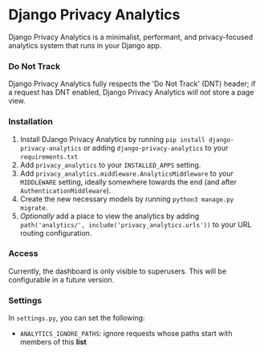 # Django Privacy Analytics

Django Privacy Analytics is a minimalist, performant, and privacy-focused analytics system that runs in your Django app.

### Do Not Track
Django Privacy Analytics fully respects the 'Do Not Track' (DNT) header; if a request has DNT enabled, Django Privacy Analytics _will not_ store a page view.

### Installation

1. Install DJango Privacy Analytics by running `pip install django-privacy-analytics` or adding `django-privacy-analytics` to your `requirements.txt`
2. Add `privacy_analytics` to your `INSTALLED_APPS` setting.
3. Add `privacy_analytics.middleware.AnalyticsMiddleware` to your `MIDDLEWARE` setting, ideally somewhere towards the end (and after `AuthenticationMiddleware`).
4. Create the new necessary models by running `python3 manage.py migrate`.
5. _Optionally_ add a place to view the analytics by adding `path('analytics/', include('privacy_analytics.urls'))` to your URL routing configuration.

### Access

Currently, the dashboard is only visible to superusers. This will be configurable in a future version.

### Settings

In `settings.py`, you can set the following:

* `ANALYTICS_IGNORE_PATHS`: ignore requests whose paths start with members of this **list**